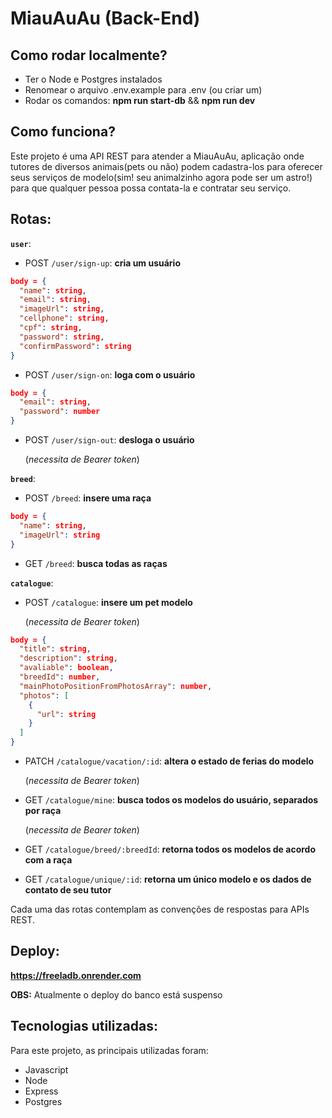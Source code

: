 # MiauAuAu (Back-End)

## Como rodar localmente?

- Ter o Node e Postgres instalados
- Renomear o arquivo .env.example para .env (ou criar um)
- Rodar os comandos: **npm run start-db** && **npm run dev**

## Como funciona?

Este projeto é uma API REST para atender a MiauAuAu, aplicação onde tutores de diversos animais(pets ou não) podem cadastra-los para oferecer seus serviços de modelo(sim! seu animalzinho agora pode ser um astro!) para que qualquer pessoa possa contata-la e contratar seu serviço.

## Rotas:

**`user`**:

- POST `/user/sign-up`: **cria um usuário**

```json
body = {
  "name": string,
  "email": string,
  "imageUrl": string,
  "cellphone": string,
  "cpf": string,
  "password": string,
  "confirmPassword": string
}
```

- POST `/user/sign-on`: **loga com o usuário**

```json
body = {
  "email": string,
  "password": number
}
```

- POST `/user/sign-out`: **desloga o usuário**

  (_necessita de Bearer token_)

**`breed`**:

- POST `/breed`: **insere uma raça**

```json
body = {
  "name": string,
  "imageUrl": string
}
```

- GET `/breed`: **busca todas as raças**

**`catalogue`**:

- POST `/catalogue`: **insere um pet modelo**

  (_necessita de Bearer token_)

```json
body = {
  "title": string,
  "description": string,
  "avaliable": boolean,
  "breedId": number,
  "mainPhotoPositionFromPhotosArray": number,
  "photos": [
    {
      "url": string
    }
  ]
}
```

- PATCH `/catalogue/vacation/:id`: **altera o estado de ferias do modelo**

  (_necessita de Bearer token_)

- GET `/catalogue/mine`: **busca todos os modelos do usuário, separados por raça**

  (_necessita de Bearer token_)

- GET `/catalogue/breed/:breedId`: **retorna todos os modelos de acordo com a raça**

- GET `/catalogue/unique/:id`: **retorna um único modelo e os dados de contato de seu tutor**

Cada uma das rotas contemplam as convenções de respostas para APIs REST.

## Deploy:

**https://freeladb.onrender.com**

**OBS:** Atualmente o deploy do banco está suspenso

## Tecnologias utilizadas:

Para este projeto, as principais utilizadas foram:

- Javascript
- Node
- Express
- Postgres
